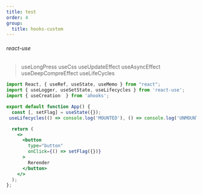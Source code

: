 ```yaml
---
title: test
order: 4
group:
  title: hooks-custom
---
```

###### react-use
> useLongPress
> useCss
> useUpdateEffect
> useAsyncEffect
> useDeepCompreEffect
> useLifeCycles

```jsx
import React, { useRef, useState, useMemo } from "react";
import { useLogger, useSetState, useLifecycles } from 'react-use';
import { useCreation  } from 'ahooks';

export default function App() {
  const [, setFlag] = useState({});
 useLifecycles(() => console.log('MOUNTED'), () => console.log('UNMOUNTED'));

  return (
    <>
      <button
        type="button"
        onClick={() => setFlag({})}
      >
        Rerender
      </button>
    </>
  );  
};
```